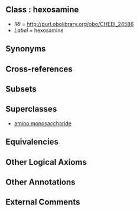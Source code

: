 
## Class : hexosamine

 * *IRI* = http://purl.obolibrary.org/obo/CHEBI_24586
 * *Label* = hexosamine

## Synonyms


## Cross-references


## Subsets


## Superclasses

 * [amino monosaccharide](../../CHEBI/26/CHEBI_60926.md)

## Equivalencies


## Other Logical Axioms


## Other Annotations


## External Comments

